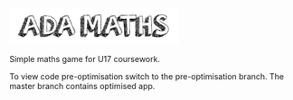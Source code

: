 <img src="./assets/logo_for_readme.png" width=300>

Simple maths game for U17 coursework.

To view code pre-optimisation switch to the pre-optimisation branch. The master branch contains optimised app.
